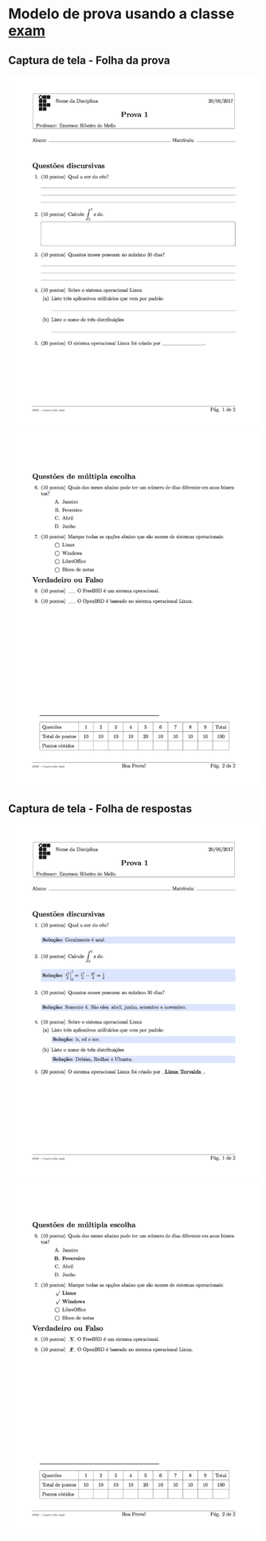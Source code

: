 # Modelo de prova usando a classe [exam](https://www.ctan.org/pkg/exam)



## Captura de tela - Folha da prova

![Prova 1](screenshot-01.png)
![Prova 2](screenshot-02.png)

## Captura de tela - Folha de respostas

![Respostas 1](screenshot-03.png)
![Respostas 2](screenshot-04.png)